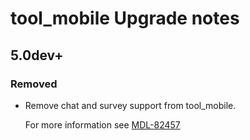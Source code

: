 # tool_mobile Upgrade notes

## 5.0dev+

### Removed

- Remove chat and survey support from tool_mobile.

  For more information see [MDL-82457](https://tracker.moodle.org/browse/MDL-82457)
